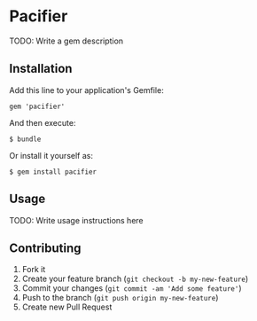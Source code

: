 # Pacifier

TODO: Write a gem description

## Installation

Add this line to your application's Gemfile:

    gem 'pacifier'

And then execute:

    $ bundle

Or install it yourself as:

    $ gem install pacifier

## Usage

TODO: Write usage instructions here

## Contributing

1. Fork it
2. Create your feature branch (`git checkout -b my-new-feature`)
3. Commit your changes (`git commit -am 'Add some feature'`)
4. Push to the branch (`git push origin my-new-feature`)
5. Create new Pull Request

